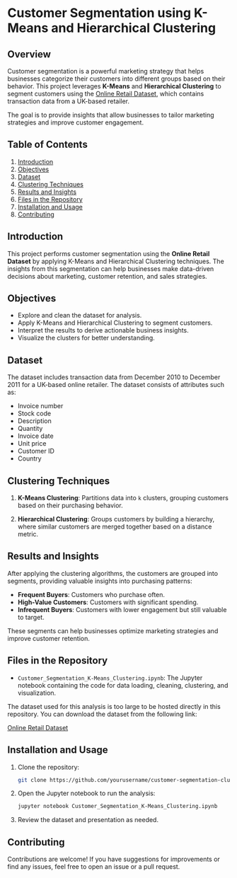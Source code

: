# Customer Segmentation using K-Means and Hierarchical Clustering

## Overview

Customer segmentation is a powerful marketing strategy that helps businesses categorize their customers into different groups based on their behavior. This project leverages **K-Means** and **Hierarchical Clustering** to segment customers using the [Online Retail Dataset](https://archive.ics.uci.edu/ml/datasets/online+retail), which contains transaction data from a UK-based retailer.

The goal is to provide insights that allow businesses to tailor marketing strategies and improve customer engagement.

## Table of Contents
1. [Introduction](#introduction)
2. [Objectives](#objectives)
3. [Dataset](#dataset)
4. [Clustering Techniques](#clustering-techniques)
5. [Results and Insights](#results-and-insights)
6. [Files in the Repository](#files-in-the-repository)
7. [Installation and Usage](#installation-and-usage)
8. [Contributing](#contributing)
   
## Introduction

This project performs customer segmentation using the **Online Retail Dataset** by applying K-Means and Hierarchical Clustering techniques. The insights from this segmentation can help businesses make data-driven decisions about marketing, customer retention, and sales strategies.

## Objectives

- Explore and clean the dataset for analysis.
- Apply K-Means and Hierarchical Clustering to segment customers.
- Interpret the results to derive actionable business insights.
- Visualize the clusters for better understanding.

## Dataset

The dataset includes transaction data from December 2010 to December 2011 for a UK-based online retailer. The dataset consists of attributes such as:
- Invoice number
- Stock code
- Description
- Quantity
- Invoice date
- Unit price
- Customer ID
- Country

## Clustering Techniques

1. **K-Means Clustering**: Partitions data into `k` clusters, grouping customers based on their purchasing behavior.
   
2. **Hierarchical Clustering**: Groups customers by building a hierarchy, where similar customers are merged together based on a distance metric.

## Results and Insights

After applying the clustering algorithms, the customers are grouped into segments, providing valuable insights into purchasing patterns:
- **Frequent Buyers**: Customers who purchase often.
- **High-Value Customers**: Customers with significant spending.
- **Infrequent Buyers**: Customers with lower engagement but still valuable to target.

These segments can help businesses optimize marketing strategies and improve customer retention.

## Files in the Repository

- `Customer_Segmentation_K-Means_Clustering.ipynb`: The Jupyter notebook containing the code for data loading, cleaning, clustering, and visualization.

The dataset used for this analysis is too large to be hosted directly in this repository. You can download the dataset from the following link:

[Online Retail Dataset](https://archive.ics.uci.edu/ml/datasets/online+retail)

## Installation and Usage

1. Clone the repository:
    ```bash
    git clone https://github.com/yourusername/customer-segmentation-clustering.git
    ```
2. Open the Jupyter notebook to run the analysis:
    ```bash
    jupyter notebook Customer_Segmentation_K-Means_Clustering.ipynb
    ```
3. Review the dataset and presentation as needed.

## Contributing

Contributions are welcome! If you have suggestions for improvements or find any issues, feel free to open an issue or a pull request.
